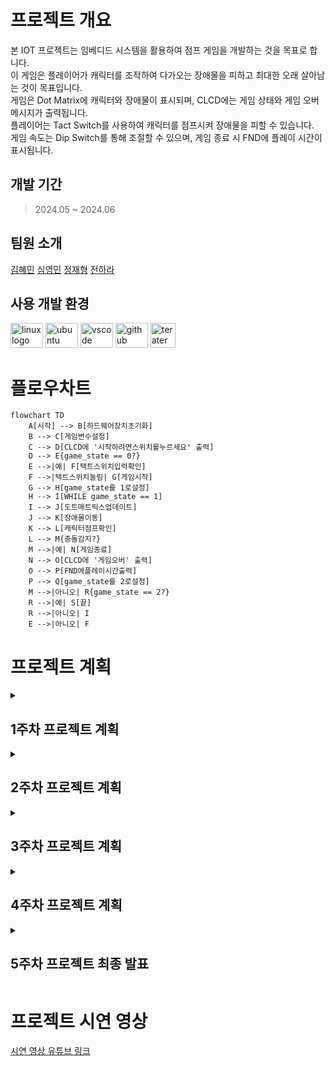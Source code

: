 # 프로젝트 개요
본 IOT 프로젝트는 임베디드 시스템을 활용하여 점프 게임을 개발하는 것을 목표로 합니다. <br>
이 게임은 플레이어가 캐릭터를 조작하여 다가오는 장애물을 피하고 최대한 오래 살아남는 것이 목표입니다. <br>
게임은 Dot Matrix에 캐릭터와 장애물이 표시되며, CLCD에는 게임 상태와 게임 오버 메시지가 출력됩니다. <br>
플레이어는 Tact Switch를 사용하여 캐릭터를 점프시켜 장애물을 피할 수 있습니다. <br>
게임 속도는 Dip Switch를 통해 조절할 수 있으며, 게임 종료 시 FND에 플레이 시간이 표시됩니다.

## 개발 기간
> 2024.05 ~ 2024.06

## 팀원 소개
[김혜민](https://github.com/minixzip)
[심영민](https://github.com/zeromin41)
[정재형](https://github.com/jaehyeongjung)
[전하라](https://github.com/rarabong)

## 사용 개발 환경

<div>
  <img src="https://cdn.jsdelivr.net/gh/devicons/devicon/icons/linux/linux-original.svg" height="40" width="52" alt="linux logo" />
  <img src="https://cdn.jsdelivr.net/gh/devicons/devicon/icons/ubuntu/ubuntu-plain.svg" height="40" width="52" alt="ubuntu logo" />
  <img src="https://cdn.jsdelivr.net/gh/devicons/devicon/icons/vscode/vscode-original.svg" height="40" width="52" alt="vscode logo" />
  <img src="https://cdn.jsdelivr.net/gh/devicons/devicon/icons/github/github-original.svg" height="40" width="52" alt="github logo" />
  <img src="https://images.sftcdn.net/images/t_app-icon-m/p/25749bda-7112-4156-afe8-5de81b5f97cb/629816456/tera-term-800x600_0.png" height="40" alt="teraterm logo" />
</div>

# 플로우차트
```mermaid
flowchart TD
    A[시작] --> B[하드웨어장치초기화]
    B --> C[게임변수설정]
    C --> D[CLCD에 '시작하려면스위치를누르세요' 출력]
    D --> E{game_state == 0?}
    E -->|예| F[택트스위치입력확인]
    F -->|택트스위치눌림| G[게임시작]
    G --> H[game_state를 1로설정]
    H --> I[WHILE game_state == 1]
    I --> J[도트매트릭스업데이트]
    J --> K[장애물이동]
    K --> L[캐릭터점프확인]
    L --> M{충돌감지?}
    M -->|예| N[게임종료]
    N --> O[CLCD에 '게임오버' 출력]
    O --> P[FND에플레이시간출력]
    P --> Q[game_state를 2로설정]
    M -->|아니오| R{game_state == 2?}
    R -->|예| S[끝]
    R -->|아니오| I
    E -->|아니오| F
```

# 프로젝트 계획
<details>
<summary><h2>
  1주차 프로젝트 계획
</h2></summary>
  
![image](https://github.com/zeromin41/IOT_Project/assets/130297212/429760d4-0c81-43b0-91dc-48dbfc69a7a2)
![image](https://github.com/zeromin41/IOT_Project/assets/130297212/67e4fcf6-7b47-4a11-9a52-d0e6fe0802a3)
![image](https://github.com/zeromin41/IOT_Project/assets/130297212/9e70f351-f81f-4ba8-87ab-d48fe13b8251)

</details>

<details>
<summary><h2>
  2주차 프로젝트 계획
</h2></summary>

![image](https://github.com/zeromin41/IOT_Project/assets/130297212/dac1363a-5915-485c-bdad-2957c179700c)
![image](https://github.com/zeromin41/IOT_Project/assets/130297212/6997b30f-21cc-4fc2-a65a-1f9756a62431)
![image](https://github.com/zeromin41/IOT_Project/assets/130297212/9e140422-5929-469d-aa34-2f35c55ddd5f)
![image](https://github.com/zeromin41/IOT_Project/assets/130297212/cd431898-9bf1-4e38-ac4b-408c193788f2)

</details>

<details>
<summary><h2>
  3주차 프로젝트 계획
</h2></summary>

![image](https://github.com/zeromin41/IOT_Project/assets/130297212/f1ed6a54-0056-4afb-8657-f2c11ed8dee7)
![image](https://github.com/zeromin41/IOT_Project/assets/130297212/bffcb6da-af90-4841-ba7e-418dff1de73e)
![image](https://github.com/zeromin41/IOT_Project/assets/130297212/6b53b3e3-1f11-43d3-abbd-bdcb7de948f6)
![image](https://github.com/zeromin41/IOT_Project/assets/130297212/9f310d85-4d44-40ca-99e9-34ce0b43f0fd)

</details>

<details>
<summary><h2>
  4주차 프로젝트 계획
</h2></summary>

![image](https://github.com/zeromin41/IOT_Project/assets/130297212/9d4e9c91-372f-4874-b77b-e2c2df891ca0)
![image](https://github.com/zeromin41/IOT_Project/assets/130297212/66b78960-c4be-495b-a4b6-31e31f2377aa)
![image](https://github.com/zeromin41/IOT_Project/assets/130297212/c0a18cb1-a5da-43a7-92d5-c9aa991d670b)
![image](https://github.com/zeromin41/IOT_Project/assets/130297212/ca3f9bd9-add6-459f-8771-3bedb7af0bfa)
![image](https://github.com/zeromin41/IOT_Project/assets/130297212/36c4bbbd-3235-443a-b73b-cb288f8b48c4)


</details>

<details>
<summary><h2>
  5주차 프로젝트 최종 발표
</h2></summary>

![image](https://github.com/zeromin41/IOT_Project/assets/130297212/fdf6035e-7012-4b65-b643-3035136bc8d7)
![image](https://github.com/zeromin41/IOT_Project/assets/130297212/e65806a0-053e-4456-8f9a-0925cebc7b1b)
![image](https://github.com/zeromin41/IOT_Project/assets/130297212/f02e5b9b-793a-498e-bd36-a50e98be7cdd)
![image](https://github.com/zeromin41/IOT_Project/assets/130297212/9b63ad2a-ef2e-4db2-b0cf-d03ac74433cc)
![image](https://github.com/zeromin41/IOT_Project/assets/130297212/3a7e72c6-3ccf-40f7-964a-4b0d5298fe45)
![image](https://github.com/zeromin41/IOT_Project/assets/130297212/dda000c7-f09e-4bd5-82ad-27d96d1e0c78)
![image](https://github.com/zeromin41/IOT_Project/assets/130297212/45c049b0-0a95-403f-a3d1-5fe76033a07c)
![image](https://github.com/zeromin41/IOT_Project/assets/130297212/37fd73c2-c395-4ca1-bebc-c103fbcc56b3)
![image](https://github.com/zeromin41/IOT_Project/assets/130297212/813f7759-a4d6-405e-8356-02fdc954f273)

</details>

# 프로젝트 시연 영상
[시연 영상 유튜브 링크](https://www.youtube.com/watch?v=nFt3l6eh_fw)
